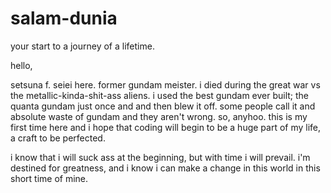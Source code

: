 # salam-dunia
your start to a journey of a lifetime.


hello, 

setsuna f. seiei here. former gundam meister. i died during the great war vs the metallic-kinda-shit-ass aliens. i used the best gundam ever built; the quanta gundam just once and and then blew it off. some people call it and absolute waste of gundam and they aren't wrong. 
so, anyhoo. this is my first time here and i hope that coding will begin to be a huge part of my life, a craft to be perfected. 

i know that i will suck ass at the beginning, but with time i will prevail. i'm destined for greatness, and i know i can make a change in this world in this short time of mine.
